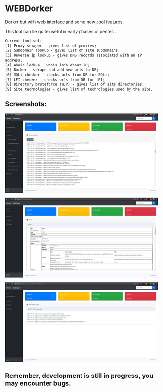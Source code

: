 # WEBDorker
Dorker but with web interface and some new cool features.

This tool can be quite useful in early phases of pentest.
```
Current tool set:
[1] Proxy scraper - gives list of proxies;
[2] Subdomain lookup - gives list of site subdomains;
[3] Reverse ip lookup - gives DNS records associated with an IP address;
[4] Whois lookup - whois info about IP;
[5] Dorker - scrape and add new urls to DB;
[6] SQLi checker - checks urls from DB for SQLi;
[7] LFI checker - checks urls from DB for LFI;
[8] Directory bruteforce (WIP) - gives list of site directories;
[9] Site technologies - gives list of technologies used by the site.
```
## Screenshots:
![Screenshot](screen1.jpg)

![Screenshot](screen2.jpg)

![Screenshot](screen3.jpg)

## Remember, development is still in progress, you may encounter bugs.

